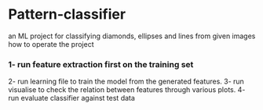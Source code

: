 # Pattern-classifier
an ML project for classifying diamonds, ellipses and lines from given images 
how to operate the project
<h3>1- run feature extraction first on the training set</h3>
2- run learning file to train the model from the generated features.
3- run visualise to check the relation between features through various plots.
4- run evaluate classifier against test data
